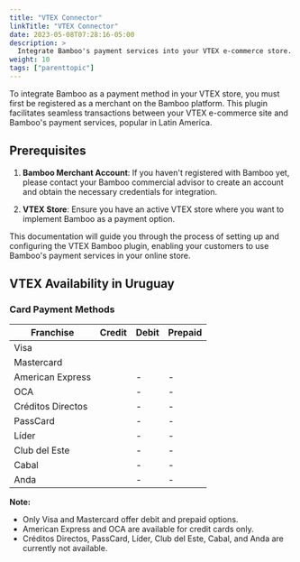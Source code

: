 ```yaml
---
title: "VTEX Connector"
linkTitle: "VTEX Connector"
date: 2023-05-08T07:28:16-05:00
description: >
  Integrate Bamboo's payment services into your VTEX e-commerce store. Step-by-step guide for merchants in Uruguay to set up, configure, and optimize Bamboo payments in VTEX.
weight: 10
tags: ["parenttopic"]
---
```


To integrate Bamboo as a payment method in your VTEX store, you must first be registered as a merchant on the Bamboo platform. This plugin facilitates seamless transactions between your VTEX e-commerce site and Bamboo's payment services, popular in Latin America.

## Prerequisites

1. **Bamboo Merchant Account**: If you haven't registered with Bamboo yet, please contact your Bamboo commercial advisor to create an account and obtain the necessary credentials for integration.

2. **VTEX Store**: Ensure you have an active VTEX store where you want to implement Bamboo as a payment option.

This documentation will guide you through the process of setting up and configuring the VTEX Bamboo plugin, enabling your customers to use Bamboo's payment services in your online store.

## VTEX Availability in Uruguay

### Card Payment Methods

| Franchise        | Credit | Debit | Prepaid |
|------------------|--------|-------|---------|
| Visa             | <img src="/assets/check_mark_64.png" width="15px"/> | <img src="/assets/check_mark_64.png" width="15px"/> | <img src="/assets/check_mark_64.png" width="15px"/> |
| Mastercard       | <img src="/assets/check_mark_64.png" width="15px"/> | <img src="/assets/check_mark_64.png" width="15px"/> | <img src="/assets/check_mark_64.png" width="15px"/> |
| American Express | <img src="/assets/check_mark_64.png" width="15px"/> | - | - |
| OCA              | <img src="/assets/check_mark_64.png" width="15px"/> | - | - |
| Créditos Directos| <img src="/assets/x_mark_64.png" width="15px"/> | - | - |
| PassCard         | <img src="/assets/x_mark_64.png" width="15px"/> | - | - |
| Líder            | <img src="/assets/x_mark_64.png" width="15px"/> | - | - |
| Club del Este    | <img src="/assets/x_mark_64.png" width="15px"/> | - | - |
| Cabal            | <img src="/assets/x_mark_64.png" width="15px"/> | - | - |
| Anda             | <img src="/assets/x_mark_64.png" width="15px"/> | - | - |


**Note:** 
- Only Visa and Mastercard offer debit and prepaid options.
- American Express and OCA are available for credit cards only.
- Créditos Directos, PassCard, Líder, Club del Este, Cabal, and Anda are currently not available.